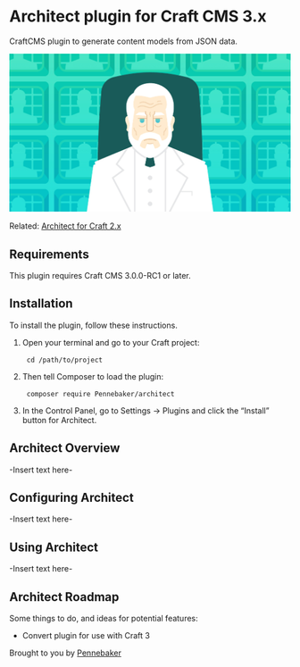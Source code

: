 # Architect plugin for Craft CMS 3.x

CraftCMS plugin to generate content models from JSON data.

![Screenshot](resources/img/the-architect.png)

Related: [Architect for Craft 2.x](https://github.com/Pennebaker/craftcms-thearchitect)

## Requirements

This plugin requires Craft CMS 3.0.0-RC1 or later.

## Installation

To install the plugin, follow these instructions.

1. Open your terminal and go to your Craft project:

        cd /path/to/project

2. Then tell Composer to load the plugin:

        composer require Pennebaker/architect

3. In the Control Panel, go to Settings → Plugins and click the “Install” button for Architect.

## Architect Overview

-Insert text here-

## Configuring Architect

-Insert text here-

## Using Architect

-Insert text here-

## Architect Roadmap

Some things to do, and ideas for potential features:

* Convert plugin for use with Craft 3

Brought to you by [Pennebaker](https://pennebaker.com)
